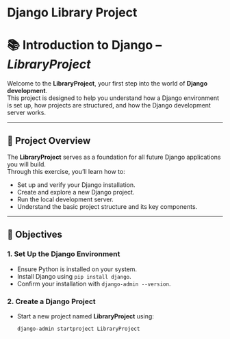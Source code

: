# Django Library Project

# 📚 Introduction to Django – *LibraryProject*

Welcome to the **LibraryProject**, your first step into the world of **Django development**.  
This project is designed to help you understand how a Django environment is set up, how projects are structured, and how the Django development server works.

---

## 🧩 Project Overview

The **LibraryProject** serves as a foundation for all future Django applications you will build.  
Through this exercise, you’ll learn how to:

- Set up and verify your Django installation.  
- Create and explore a new Django project.  
- Run the local development server.  
- Understand the basic project structure and its key components.

---

## 🎯 Objectives

### 1. Set Up the Django Environment
- Ensure Python is installed on your system.  
- Install Django using `pip install django`.  
- Confirm your installation with `django-admin --version`.

### 2. Create a Django Project
- Start a new project named **LibraryProject** using:
  ```bash
  django-admin startproject LibraryProject